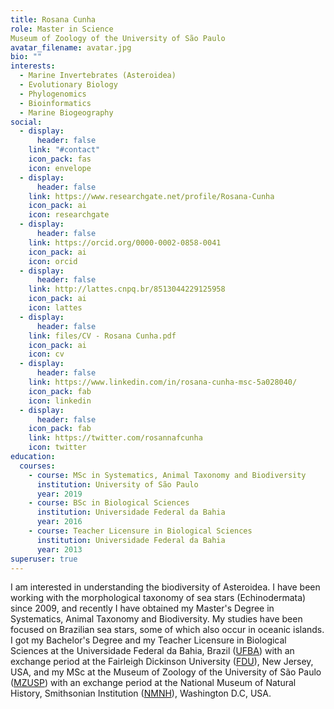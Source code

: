 ```yaml
---
title: Rosana Cunha
role: Master in Science 
Museum of Zoology of the University of São Paulo
avatar_filename: avatar.jpg
bio: ""
interests:
  - Marine Invertebrates (Asteroidea)
  - Evolutionary Biology
  - Phylogenomics
  - Bioinformatics
  - Marine Biogeography
social:
  - display:
      header: false
    link: "#contact"
    icon_pack: fas
    icon: envelope
  - display:
      header: false
    link: https://www.researchgate.net/profile/Rosana-Cunha
    icon_pack: ai
    icon: researchgate
  - display:
      header: false
    link: https://orcid.org/0000-0002-0858-0041
    icon_pack: ai
    icon: orcid
  - display:
      header: false
    link: http://lattes.cnpq.br/8513044229125958
    icon_pack: ai
    icon: lattes
  - display:
      header: false
    link: files/CV - Rosana Cunha.pdf
    icon_pack: ai
    icon: cv
  - display:
      header: false
    link: https://www.linkedin.com/in/rosana-cunha-msc-5a028040/
    icon_pack: fab
    icon: linkedin
  - display:
      header: false
    icon_pack: fab
    link: https://twitter.com/rosannafcunha
    icon: twitter
education:
  courses:
    - course: MSc in Systematics, Animal Taxonomy and Biodiversity
      institution: University of São Paulo
      year: 2019
    - course: BSc in Biological Sciences
      institution: Universidade Federal da Bahia
      year: 2016
    - course: Teacher Licensure in Biological Sciences
      institution: Universidade Federal da Bahia
      year: 2013
superuser: true
---
```

I am interested in understanding the biodiversity of Asteroidea. I have been working with the morphological taxonomy of sea stars (Echinodermata) since 2009, and recently I have obtained my Master's Degree in Systematics, Animal Taxonomy and Biodiversity. My studies have been focused on Brazilian sea stars, some of which also occur in oceanic islands. I got my Bachelor's Degree and my Teacher Licensure in Biological Sciences at the Universidade Federal da Bahia, Brazil ([UFBA](https://www.ufba.br)) with an exchange period at the Fairleigh Dickinson University ([FDU](https://www.fdu.edu)), New Jersey, USA, and my MSc at the Museum of Zoology of the University of São Paulo ([MZUSP](https://www.mz.usp.br)) with an exchange period at the National Museum of Natural History, Smithsonian Institution ([NMNH](https://naturalhistory.si.edu)), Washington D.C, USA.
